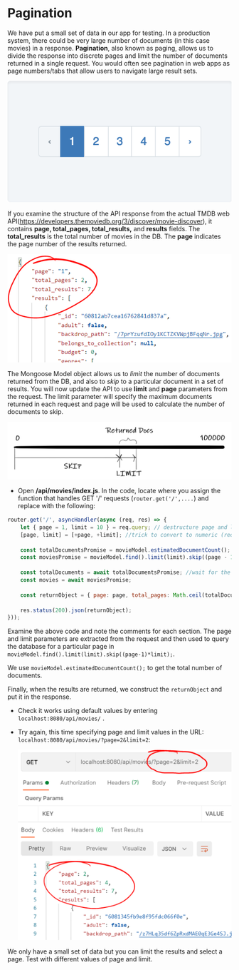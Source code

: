 # Pagination

We have put a small set of data in our app for testing. In a production system, there could be very large number of documents (in this case movies) in a response. **Pagination**, also known as paging, allows us to divide the response into discrete pages and limit the number of documents returned in a single request.  You would often see pagination in web apps as page numbers/tabs that allow users to navigate large result sets.

![Pagination on a Web App](./img/page.png)

If you examine the structure of the API response from the actual TMDB  web API(https://developers.themoviedb.org/3/discover/movie-discover), it contains  **page, total_pages, total_results,** and **results** fields. The **total_results** is the total number of movies in the DB. The **page** indicates the page number of the results returned.   

![Pagination](./img/results.png)

The Mongoose Model object allows us to *limit* the number of documents returned from the DB, and also to  *skip* to a particular document in a set of results. You will now update the API to use  **limit** and **page** parameters from the request. The limit parameter will specify the maximum documents returned in each request and page will be used to calculate the number of documents to skip.   

![image-20211201121933569](./img/image-20211201121933569.png)

+ Open **/api/movies/index.js**. In the code, locate where you assign the function that handles GET '/' requests (``router.get('/',....``)  and replace with the following:

~~~javascript
router.get('/', asyncHandler(async (req, res) => {
    let { page = 1, limit = 10 } = req.query; // destructure page and limit and set default values
    [page, limit] = [+page, +limit]; //trick to convert to numeric (req.query will contain string values)

    const totalDocumentsPromise = movieModel.estimatedDocumentCount(); //Kick off async calls
    const moviesPromise = movieModel.find().limit(limit).skip((page - 1) * limit);

    const totalDocuments = await totalDocumentsPromise; //wait for the above promises to be fulfilled
    const movies = await moviesPromise;

    const returnObject = { page: page, total_pages: Math.ceil(totalDocuments / limit), total_results: totalDocuments, results: movies };//construct return Object and insert into response object

    res.status(200).json(returnObject);
}));
~~~

Examine the above code and note the comments for each section. The page and limit parameters are extracted from the request and then used to query the database for a particular page in ``movieModel.find().limit(limit).skip((page-1)*limit);``. 

 We use ``movieModel.estimatedDocumentCount();`` to get the total number of documents. 

Finally, when the results are returned, we construct the  ``returnObject`` and put it in the response. 

+ Check it works using default values by entering ``localhost:8080/api/movies/`` . 

+ Try again, this time specifying page and limit values in the URL: ``localhost:8080/api/movies/?page=2&limit=2``:

  ![Paging Results](./img/query.png)

We only have a small set of data but you can limit the results and select a page. Test with different values of page and limit.

